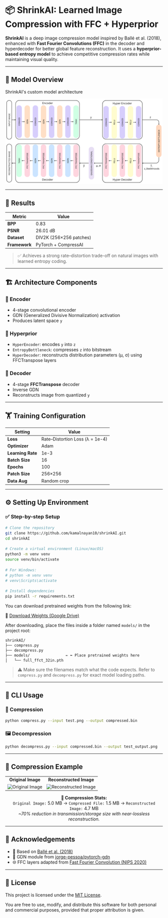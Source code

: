 # 📦 ShrinkAI: Learned Image Compression with FFC + Hyperprior

**ShrinkAI** is a deep image compression model inspired by Ballé et al. (2018), enhanced with **Fast Fourier Convolutions (FFC)** in the decoder and hyperdecoder for better global feature reconstruction. It uses a **hyperprior-based entropy model** to achieve competitive compression rates while maintaining visual quality.

---

## 🧠 Model Overview

ShrinkAI's custom model architecture

<img src="architecture.png" alt="Original Image"/>

---

## 🧪 Results

| Metric        | Value                   |
| ------------- | ----------------------- |
| **BPP**       | 0.83                    |
| **PSNR**      | 26.01 dB                |
| **Dataset**   | DIV2K (256×256 patches) |
| **Framework** | PyTorch + CompressAI    |

> ✅ Achieves a strong rate–distortion trade-off on natural images with learned entropy coding.

---

## 🏗️ Architecture Components

### 🔹 Encoder
- 4-stage convolutional encoder
- GDN (Generalized Divisive Normalization) activation
- Produces latent space `y`

### 🔹 Hyperprior
- `HyperEncoder`: encodes `y` into `z`
- `EntropyBottleneck`: compresses `z` into bitstream
- `HyperDecoder`: reconstructs distribution parameters (μ, σ) using FFCTranspose layers

### 🔹 Decoder
- 4-stage **FFCTranspose** decoder
- Inverse GDN
- Reconstructs image from quantized `y`

---

## 🏋️ Training Configuration

| Setting           | Value                           |
| ----------------- | ------------------------------- |
| **Loss**          | Rate–Distortion Loss (λ = 1e-4) |
| **Optimizer**     | Adam                            |
| **Learning Rate** | 1e-3                            |
| **Batch Size**    | 16                              |
| **Epochs**        | 100                             |
| **Patch Size**    | 256×256                         |
| **Data Aug**      | Random crop                     |

---

## ⚙️ Setting Up Environment

### ✅ Step-by-step Setup

```bash
# Clone the repository
git clone https://github.com/kamalnayan10/shrinkAI.git
cd shrinkAI

# Create a virtual environment (Linux/macOS)
python3 -m venv venv
source venv/bin/activate

# For Windows:
# python -m venv venv
# venv\Scripts\activate

# Install dependencies
pip install -r requirements.txt
```

You can download pretrained weights from the following link:

🔗 [Download Weights (Google Drive)](https://drive.google.com/drive/folders/1x8uB0G7ZUu5aKFIsYPXEYdJ7qC1IyBS-?usp=sharing)

After downloading, place the files inside a folder named `models/` in the project root:

```
shrinkAI/
├── compress.py
├── decompress.py
├── models/                ← ⬅️ Place pretrained weights here
│   └── full_ffct_32in.pth
```

> ⚠️ Make sure the filenames match what the code expects. Refer to `compress.py` and `decompress.py` for exact model loading paths.

---

## 🚀 CLI Usage

### 🔐 Compression

```bash
python compress.py --input test.png --output compressed.bin
```

### 🖼️ Decompression

```bash
python decompress.py --input compressed.bin --output test_output.png
```

---

## 📸 Compression Example

<div align="center">
  <table>
    <tr>
      <td align="center"><strong>Original Image</strong></td>
      <td align="center"><strong>Reconstructed Image</strong></td>
    </tr>
    <tr>
      <td><img src="test.png" alt="Original Image" width="300"/></td>
      <td><img src="test_output.png" alt="Reconstructed Image" width="300"/></td>
    </tr>
  </table>
</div>

<p align="center">
  <strong>🧾 Compression Stats:</strong><br>
  <code>Original Image:</code> 5.0 MB → <code>Compressed File:</code> 1.5 MB → <code>Reconstructed Image:</code> 4.7 MB<br>
  <em>~70% reduction in transmission/storage size with near-lossless reconstruction.</em>
</p>

---

## 🙌 Acknowledgements

- 📜 Based on [Ballé et al. (2018)](https://arxiv.org/abs/1802.01436)
- 🔧 GDN module from [jorge-pessoa/pytorch-gdn](https://github.com/jorge-pessoa/pytorch-gdn)
- 🌐 FFC layers adapted from [Fast Fourier Convolution (NIPS 2020)](https://papers.nips.cc/paper_files/paper/2020/file/2fd5d41ec6cfab47e32164d5624269b1-Paper.pdf)

---

## 📄 License

This project is licensed under the [MIT License](LICENSE).

You are free to use, modify, and distribute this software for both personal and commercial purposes, provided that proper attribution is given.
